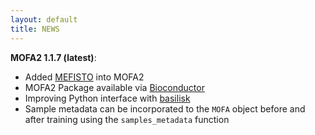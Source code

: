 ```yaml
---
layout: default
title: NEWS
---
```


**MOFA2 1.1.7 (latest)**:  
- Added [MEFISTO](https://www.biorxiv.org/content/10.1101/2020.11.03.366674v1) into MOFA2
- MOFA2 Package available via [Bioconductor](http://bioconductor.org/packages/release/bioc/html/MOFA2.html)
- Improving Python interface with [basilisk](http://www.bioconductor.org/packages/release/bioc/html/basilisk.html)
- Sample metadata can be incorporated to the `MOFA` object before and after training using the `samples_metadata` function